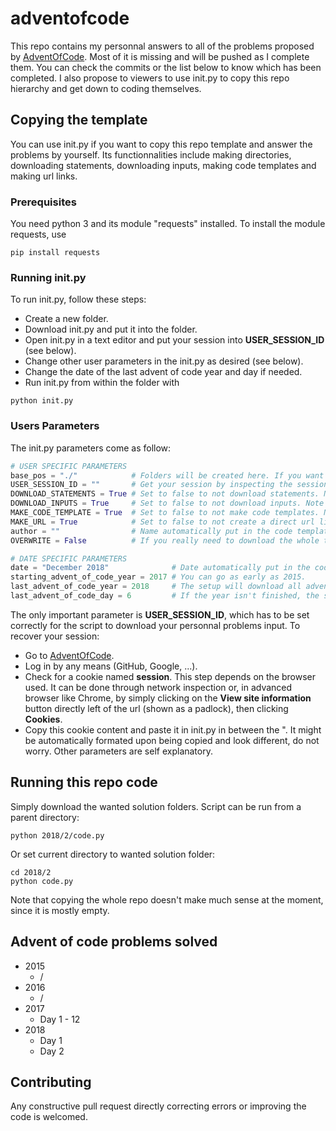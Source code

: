 # adventofcode

This repo contains my personnal answers to all of the problems proposed by [AdventOfCode](https://adventofcode.com/).
Most of it is missing and will be pushed as I complete them. You can check the commits or the list below to know which has been completed. I also propose to viewers to use init.py to copy this repo hierarchy and get down to coding themselves.

## Copying the template

You can use init.py if you want to copy this repo template and answer the problems by yourself. 
Its functionnalities include making directories, downloading statements, downloading inputs, making code templates and making url links.

### Prerequisites

You need python 3 and its module "requests" installed.
To install the module requests, use 
```shell
pip install requests
```
### Running init.py
To run init.py, follow these steps:
* Create a new folder.
* Download init.py and put it into the folder.
* Open init.py in a text editor and put your session into **USER_SESSION_ID** (see below).
* Change other user parameters in the init.py as desired (see below).
* Change the date of the last advent of code year and day if needed.
* Run init.py from within the folder with
```shell
python init.py
```
### Users Parameters
The init.py parameters come as follow:
```python
# USER SPECIFIC PARAMETERS
base_pos = "./"            # Folders will be created here. If you want to make a parent folder, change this to ex "./adventofcode/"
USER_SESSION_ID = ""       # Get your session by inspecting the session cookie content in your web browser while connected to adventofcode and paste it here as plain text in between the ". Leave at is to not download inputs.
DOWNLOAD_STATEMENTS = True # Set to false to not download statements. Note that only part one is downloaded (since you need to complete it to access part two)
DOWNLOAD_INPUTS = True     # Set to false to not download inputs. Note that if the USER_SESSION_ID is wrong or left empty, inputs will not be downloaded.
MAKE_CODE_TEMPLATE = True  # Set to false to not make code templates. Note that even if OVERWRITE is set to True, it will never overwrite codes.
MAKE_URL = True            # Set to false to not create a direct url link in the folder.
author = ""                # Name automatically put in the code templates.
OVERWRITE = False          # If you really need to download the whole thing again, set this to true. As the creator said, AoC is fragile; please be gentle. Statements and Inputs do not change. This will not overwrite codes.

# DATE SPECIFIC PARAMETERS
date = "December 2018"              # Date automatically put in the code templates.
starting_advent_of_code_year = 2017 # You can go as early as 2015.
last_advent_of_code_year = 2018     # The setup will download all advent of code data up until that date included
last_advent_of_code_day = 6         # If the year isn't finished, the setup will download days up until that day included for the last year
```
The only important parameter is **USER_SESSION_ID**, which has to be set correctly for the script to download your personnal problems input.
To recover your session:
* Go to [AdventOfCode](https://adventofcode.com/).
* Log in by any means (GitHub, Google, ...).
* Check for a cookie named **session**. This step depends on the browser used. It can be done through network inspection or, in advanced browser like Chrome, by simply clicking on the **View site information** button directly left of the url (shown as a padlock), then clicking **Cookies**.
* Copy this cookie content and paste it in init.py in between the ". It might be automatically formated upon being copied and look different, do not worry.
Other parameters are self explanatory.

## Running this repo code
Simply download the wanted solution folders.
Script can be run from a parent directory:
```shell
python 2018/2/code.py
```
Or set current directory to wanted solution folder:
```shell
cd 2018/2
python code.py
```
Note that copying the whole repo doesn't make much sense at the moment, since it is mostly empty.

## Advent of code problems solved
* 2015
    * /
* 2016
    * /
* 2017
    * Day 1 - 12
* 2018
    * Day 1
    * Day 2

## Contributing
Any constructive pull request directly correcting errors or improving the code is welcomed.
